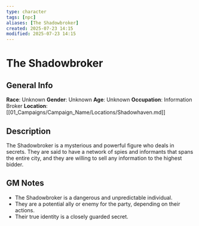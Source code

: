 ```yaml
---
type: character
tags: [npc]
aliases: [The Shadowbroker]
created: 2025-07-23 14:15
modified: 2025-07-23 14:15
---
```

# The Shadowbroker

## General Info
**Race**: Unknown
**Gender**: Unknown
**Age**: Unknown
**Occupation**: Information Broker
**Location**: [[01_Campaigns/Campaign_Name/Locations/Shadowhaven.md]]

## Description
The Shadowbroker is a mysterious and powerful figure who deals in secrets. They are said to have a network of spies and informants that spans the entire city, and they are willing to sell any information to the highest bidder.

## GM Notes
- The Shadowbroker is a dangerous and unpredictable individual.
- They are a potential ally or enemy for the party, depending on their actions.
- Their true identity is a closely guarded secret.
